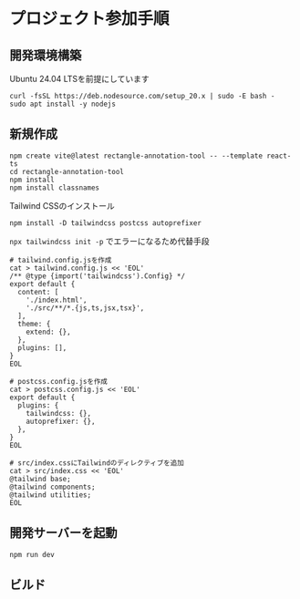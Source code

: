 プロジェクト参加手順
===

## 開発環境構築

Ubuntu 24.04 LTSを前提にしています

```
curl -fsSL https://deb.nodesource.com/setup_20.x | sudo -E bash -
sudo apt install -y nodejs
```

## 新規作成

```
npm create vite@latest rectangle-annotation-tool -- --template react-ts
cd rectangle-annotation-tool
npm install
npm install classnames

```

Tailwind CSSのインストール
```
npm install -D tailwindcss postcss autoprefixer
```

`npx tailwindcss init -p` でエラーになるため代替手段
```
# tailwind.config.jsを作成
cat > tailwind.config.js << 'EOL'
/** @type {import('tailwindcss').Config} */
export default {
  content: [
    './index.html',
    './src/**/*.{js,ts,jsx,tsx}',
  ],
  theme: {
    extend: {},
  },
  plugins: [],
}
EOL

# postcss.config.jsを作成
cat > postcss.config.js << 'EOL'
export default {
  plugins: {
    tailwindcss: {},
    autoprefixer: {},
  },
}
EOL

# src/index.cssにTailwindのディレクティブを追加
cat > src/index.css << 'EOL'
@tailwind base;
@tailwind components;
@tailwind utilities;
EOL
```

## 開発サーバーを起動

```
npm run dev
```

## ビルド